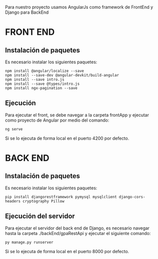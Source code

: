 Para nuestro proyecto usamos AngularJs como framework de FrontEnd y Django para BackEnd

# FRONT END

## Instalación de paquetes
Es necesario instalar los siguientes paquetes:

```
npm install @angular/localize --save
npm install --save-dev @angular-devkit/build-angular
npm install --save intro.js
npm install --save @types/intro.js
npm install ngx-pagination --save
```

## Ejecución
Para ejecutar el front, se debe navegar a la carpeta frontApp y ejecutar como proyecto de Angular por medio del comando:

```
ng serve
```
Si se lo ejecuta de forma local en el puerto 4200 por defecto.

# BACK END

## Instalación de paquetes
Es necesario instalar los siguientes paquetes:

```
pip install djangorestframework pymysql mysqlclient django-cors-headers cryptography Pillow
```

## Ejecución del servidor
Para ejecutar el servidor del back end de Django, es necesario navegar hasta la carpeta ./backEnd/gpaRestApi y ejecutar el siguiente comando:
```
py manage.py runserver
```
Si se lo ejecuta de forma local en el puerto 8000 por defecto.